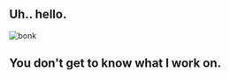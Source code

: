 ## Uh.. hello.
![bonk](https://th.bing.com/th/id/OIP.AbMrI0yXKHKaQZznLVjOngAAAA?w=217&h=107&c=7&o=5&dpr=2.5&pid=1.7)
## You don't get to know what I work on.
